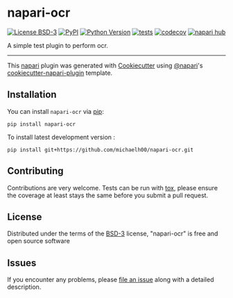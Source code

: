 # napari-ocr

[![License BSD-3](https://img.shields.io/pypi/l/napari-ocr.svg?color=green)](https://github.com/michaelh00/napari-ocr/raw/main/LICENSE)
[![PyPI](https://img.shields.io/pypi/v/napari-ocr.svg?color=green)](https://pypi.org/project/napari-ocr)
[![Python Version](https://img.shields.io/pypi/pyversions/napari-ocr.svg?color=green)](https://python.org)
[![tests](https://github.com/michaelh00/napari-ocr/workflows/tests/badge.svg)](https://github.com/michaelh00/napari-ocr/actions)
[![codecov](https://codecov.io/gh/michaelh00/napari-ocr/branch/main/graph/badge.svg)](https://codecov.io/gh/michaelh00/napari-ocr)
[![napari hub](https://img.shields.io/endpoint?url=https://api.napari-hub.org/shields/napari-ocr)](https://napari-hub.org/plugins/napari-ocr)

A simple test plugin to perform ocr.

----------------------------------

This [napari] plugin was generated with [Cookiecutter] using [@napari]'s [cookiecutter-napari-plugin] template.

<!--
Don't miss the full getting started guide to set up your new package:
https://github.com/napari/cookiecutter-napari-plugin#getting-started

and review the napari docs for plugin developers:
https://napari.org/stable/plugins/index.html
-->

## Installation

You can install `napari-ocr` via [pip]:

    pip install napari-ocr



To install latest development version :

    pip install git+https://github.com/michaelh00/napari-ocr.git


## Contributing

Contributions are very welcome. Tests can be run with [tox], please ensure
the coverage at least stays the same before you submit a pull request.

## License

Distributed under the terms of the [BSD-3] license,
"napari-ocr" is free and open source software

## Issues

If you encounter any problems, please [file an issue] along with a detailed description.

[napari]: https://github.com/napari/napari
[Cookiecutter]: https://github.com/audreyr/cookiecutter
[@napari]: https://github.com/napari
[MIT]: http://opensource.org/licenses/MIT
[BSD-3]: http://opensource.org/licenses/BSD-3-Clause
[GNU GPL v3.0]: http://www.gnu.org/licenses/gpl-3.0.txt
[GNU LGPL v3.0]: http://www.gnu.org/licenses/lgpl-3.0.txt
[Apache Software License 2.0]: http://www.apache.org/licenses/LICENSE-2.0
[Mozilla Public License 2.0]: https://www.mozilla.org/media/MPL/2.0/index.txt
[cookiecutter-napari-plugin]: https://github.com/napari/cookiecutter-napari-plugin

[file an issue]: https://github.com/michaelh00/napari-ocr/issues

[napari]: https://github.com/napari/napari
[tox]: https://tox.readthedocs.io/en/latest/
[pip]: https://pypi.org/project/pip/
[PyPI]: https://pypi.org/
